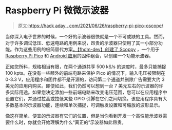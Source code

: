 # Raspberry Pi 微微示波器

> 原文:[https://hack aday . com/2021/06/26/raspberry-pi-pico-oscope/](https://hackaday.com/2021/06/26/raspberry-pi-pico-oscilloscope/)

当你深入电子世界的时候，一个好的示波器很快就是一个不可或缺的工具。然而，对于许多调试低压、低速电路的用例来说，昂贵的示波器只使用了其一小部分功能。作为这些用例的极简替代方案[，【fhdm-dev】创建了 Scoppy](https://github.com/fhdm-dev/scoppy) ，一个用于 [Raspberry Pi Pico](https://hackaday.com/2021/01/20/raspberry-pi-enters-microcontroller-game-with-4-pico/) 和 [Android 应用](https://play.google.com/store/apps/details?id=xyz.fhdm.scoppy)的固件组合，以创建一个功能示波器。

正如您所料，规格相当有限，在两个通道共享 500 kS/s 的速度时，最多只能捕捉 100 kpts。在没有一些额外的前端电路来保护 Pico 的情况下，输入电压被限制在 0-3.3 V，应用程序和固件都不是开源的，访问第二个通道并删除广告需要大约 3 美元的应用内购买。即便如此，我们仍然可以想到一台 7 美元左右的示波器的许多实际用途。如果您决定添加一些前端电路来改变电压范围，您可以在应用程序中设置它们，并通过拉高或拉低某些 GPIO 引脚在它们之间切换。该应用程序具有大多数基本的示波器功能，连续和单次捕捉，可调触发设置和可缩放的波形显示。

像这样简单、便宜的示波器有它们的位置，但是当你看到开发一个高性能示波器需要什么时，你就会开始理解为什么“真正的”示波器如此昂贵。